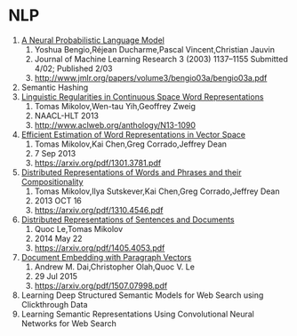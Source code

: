 # NLP
1. [A Neural Probabilistic Language Model][1]
    1. Yoshua Bengio,Réjean Ducharme,Pascal Vincent,Christian Jauvin
    1. Journal of Machine Learning Research 3 (2003) 1137–1155 Submitted 4/02; Published 2/03
    1. http://www.jmlr.org/papers/volume3/bengio03a/bengio03a.pdf
1. Semantic Hashing
1. [Linguistic Regularities in Continuous Space Word Representations][2]
    1. Tomas Mikolov,Wen-tau Yih,Geoffrey Zweig
    1. NAACL-HLT 2013
    1. http://www.aclweb.org/anthology/N13-1090
1. [Efficient Estimation of Word Representations in Vector Space][3]
    1. Tomas Mikolov,Kai Chen,Greg Corrado,Jeffrey Dean
    1. 7 Sep 2013
    1. https://arxiv.org/pdf/1301.3781.pdf
1. [Distributed Representations of Words and Phrases and their Compositionality][4]
    1. Tomas Mikolov,Ilya Sutskever,Kai Chen,Greg Corrado,Jeffrey Dean
    1. 2013 OCT 16
    1. https://arxiv.org/pdf/1310.4546.pdf
1. [Distributed Representations of Sentences and Documents][5]
    1. Quoc Le,Tomas Mikolov
    1. 2014 May 22
    1. https://arxiv.org/pdf/1405.4053.pdf
1. [Document Embedding with Paragraph Vectors][6]
    1. Andrew M. Dai,Christopher Olah,Quoc V. Le
    1. 29 Jul 2015
    1. https://arxiv.org/pdf/1507.07998.pdf
1. Learning Deep Structured Semantic Models for Web Search using Clickthrough Data
1. Learning Semantic Representations Using Convolutional Neural Networks for Web Search



[1]: A-Neural-Probabilistic-Language-Model.ipynb
[2]: Linguistic-Regularities-in-Continuous-Space-Word-Representations.ipynb
[3]: Efficient-Estimation-of-Word-Representations-in-Vector-Space.ipynb
[4]: Distributed-Representations-of-Words-and-Phrases-and-their-Compositionality.ipynb
[5]: Distributed-Representations-of-Sentences-and-Documents.ipynb
[6]: Document-Embedding-with-Paragraph-Vectors.ipynb